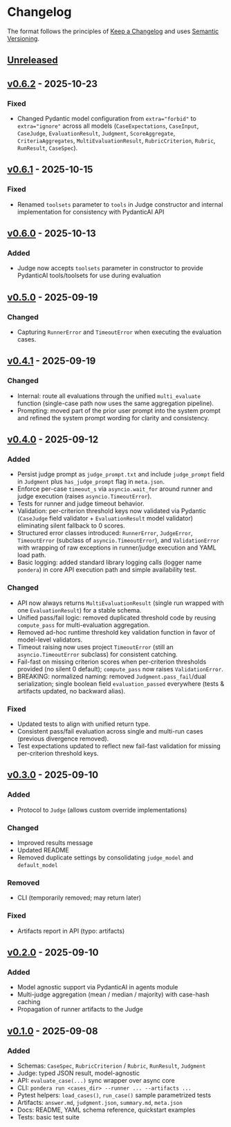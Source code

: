 # Changelog

<!-- markdownlint-disable MD024 -->

The format follows the principles of [Keep a Changelog](https://keepachangelog.com/en/1.0.0/) and uses [Semantic Versioning](https://semver.org/spec/v2.0.0.html).

## [Unreleased](https://github.com/PabloCabaleiro/pondera/tree/main)

## [v0.6.2](https://github.com/PabloCabaleiro/pondera/releases/tag/v0.6.2) - 2025-10-23

<!-- markdownlint-disable-next-line MD024 -->
### Fixed

- Changed Pydantic model configuration from `extra="forbid"` to `extra="ignore"` across all models (`CaseExpectations`, `CaseInput`, `CaseJudge`, `EvaluationResult`, `Judgment`, `ScoreAggregate`, `CriteriaAggregates`, `MultiEvaluationResult`, `RubricCriterion`, `Rubric`, `RunResult`, `CaseSpec`).

## [v0.6.1](https://github.com/PabloCabaleiro/pondera/releases/tag/v0.6.1) - 2025-10-15

<!-- markdownlint-disable-next-line MD024 -->
### Fixed

- Renamed `toolsets` parameter to `tools` in Judge constructor and internal implementation for consistency with PydanticAI API


## [v0.6.0](https://github.com/PabloCabaleiro/pondera/releases/tag/v0.6.0) - 2025-10-13

<!-- markdownlint-disable-next-line MD024 -->
### Added

- Judge now accepts `toolsets` parameter in constructor to provide PydanticAI tools/toolsets for use during evaluation


## [v0.5.0](https://github.com/PabloCabaleiro/pondera/releases/tag/v0.5.0) - 2025-09-19

<!-- markdownlint-disable-next-line MD024 -->
### Changed

- Capturing `RunnerError` and `TimeoutError` when executing the evaluation cases.

## [v0.4.1](https://github.com/PabloCabaleiro/pondera/releases/tag/v0.4.1) - 2025-09-19

<!-- markdownlint-disable-next-line MD024 -->
### Changed

- Internal: route all evaluations through the unified `multi_evaluate` function (single-case path now uses the same aggregation pipeline).
- Prompting: moved part of the prior user prompt into the system prompt and refined the system prompt wording for clarity and consistency.

## [v0.4.0](https://github.com/PabloCabaleiro/pondera/releases/tag/v0.4.0) - 2025-09-12

<!-- markdownlint-disable-next-line MD024 -->
### Added

- Persist judge prompt as `judge_prompt.txt` and include `judge_prompt` field in `Judgment` plus `has_judge_prompt` flag in `meta.json`.
- Enforce per-case `timeout_s` via `asyncio.wait_for` around runner and judge execution (raises `asyncio.TimeoutError`).
- Tests for runner and judge timeout behavior.
- Validation: per-criterion threshold keys now validated via Pydantic (`CaseJudge` field validator + `EvaluationResult` model validator) eliminating silent fallback to 0 scores.
- Structured error classes introduced: `RunnerError`, `JudgeError`, `TimeoutError` (subclass of `asyncio.TimeoutError`), and `ValidationError` with wrapping of raw exceptions in runner/judge execution and YAML load path.
- Basic logging: added standard library logging calls (logger name `pondera`) in core API execution path and simple availability test.

<!-- markdownlint-disable-next-line MD024 -->
### Changed

- API now always returns `MultiEvaluationResult` (single run wrapped with one `EvaluationResult`) for a stable schema.
- Unified pass/fail logic: removed duplicated threshold code by reusing `compute_pass` for multi-evaluation aggregation.
- Removed ad-hoc runtime threshold key validation function in favor of model-level validators.
- Timeout raising now uses project `TimeoutError` (still an `asyncio.TimeoutError` subclass) for consistent catching.
- Fail-fast on missing criterion scores when per-criterion thresholds provided (no silent 0 default); `compute_pass` now raises `ValidationError`.
- BREAKING: normalized naming: removed `Judgment.pass_fail`/dual serialization; single boolean field `evaluation_passed` everywhere (tests & artifacts updated, no backward alias).

<!-- markdownlint-disable-next-line MD024 -->
### Fixed

- Updated tests to align with unified return type.
- Consistent pass/fail evaluation across single and multi-run cases (previous divergence removed).
- Test expectations updated to reflect new fail-fast validation for missing per-criterion threshold keys.

## [v0.3.0](https://github.com/PabloCabaleiro/pondera/releases/tag/v0.3.0) - 2025-09-10

<!-- markdownlint-disable-next-line MD024 -->
### Added

- Protocol to `Judge` (allows custom override implementations)

### Changed

- Improved results message
- Updated README
- Removed duplicate settings by consolidating `judge_model` and `default_model`

### Removed

- CLI (temporarily removed; may return later)

### Fixed

- Artifacts report in API (typo: artifacts)

## [v0.2.0](https://github.com/PabloCabaleiro/pondera/releases/tag/v0.2.0) - 2025-09-10

<!-- markdownlint-disable-next-line MD024 -->
### Added

- Model agnostic support via PydanticAI in agents module
- Multi-judge aggregation (mean / median / majority) with case-hash caching
- Propagation of runner artifacts to the Judge

## [v0.1.0](https://github.com/PabloCabaleiro/pondera/releases/tag/v0.1) - 2025-09-08

<!-- markdownlint-disable-next-line MD024 -->
### Added

- Schemas: `CaseSpec`, `RubricCriterion` / `Rubric`, `RunResult`, `Judgment`
- Judge: typed JSON result, model-agnostic
- API: `evaluate_case(...)` sync wrapper over async core
- CLI: `pondera run <cases_dir> --runner ... --artifacts ...`
- Pytest helpers: `load_cases()`, `run_case()` sample parametrized tests
- Artifacts: `answer.md`, `judgment.json`, `summary.md`, `meta.json`
- Docs: README, YAML schema reference, quickstart examples
- Tests: basic test suite
